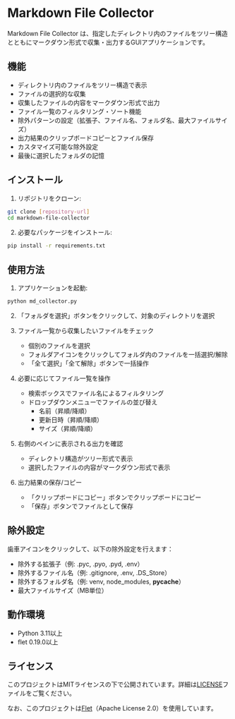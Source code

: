 # Markdown File Collector

Markdown File Collector は、指定したディレクトリ内のファイルをツリー構造とともにマークダウン形式で収集・出力するGUIアプリケーションです。

## 機能

- ディレクトリ内のファイルをツリー構造で表示
- ファイルの選択的な収集
- 収集したファイルの内容をマークダウン形式で出力
- ファイル一覧のフィルタリング・ソート機能
- 除外パターンの設定（拡張子、ファイル名、フォルダ名、最大ファイルサイズ）
- 出力結果のクリップボードコピーとファイル保存
- カスタマイズ可能な除外設定
- 最後に選択したフォルダの記憶

## インストール

1. リポジトリをクローン:
```bash
git clone [repository-url]
cd markdown-file-collector
```

2. 必要なパッケージをインストール:
```bash
pip install -r requirements.txt
```

## 使用方法

1. アプリケーションを起動:
```bash
python md_collector.py
```

2. 「フォルダを選択」ボタンをクリックして、対象のディレクトリを選択

3. ファイル一覧から収集したいファイルをチェック
   - 個別のファイルを選択
   - フォルダアイコンをクリックしてフォルダ内のファイルを一括選択/解除
   - 「全て選択」「全て解除」ボタンで一括操作

4. 必要に応じてファイル一覧を操作
   - 検索ボックスでファイル名によるフィルタリング
   - ドロップダウンメニューでファイルの並び替え
     - 名前（昇順/降順）
     - 更新日時（昇順/降順）
     - サイズ（昇順/降順）

5. 右側のペインに表示される出力を確認
   - ディレクトリ構造がツリー形式で表示
   - 選択したファイルの内容がマークダウン形式で表示

6. 出力結果の保存/コピー
   - 「クリップボードにコピー」ボタンでクリップボードにコピー
   - 「保存」ボタンでファイルとして保存

## 除外設定

歯車アイコンをクリックして、以下の除外設定を行えます：

- 除外する拡張子（例: .pyc, .pyo, .pyd, .env）
- 除外するファイル名（例: .gitignore, .env, .DS_Store）
- 除外するフォルダ名（例: venv, node_modules, __pycache__）
- 最大ファイルサイズ（MB単位）

## 動作環境

- Python 3.11以上
- flet 0.19.0以上

## ライセンス

このプロジェクトはMITライセンスの下で公開されています。詳細は[LICENSE](LICENSE)ファイルをご覧ください。

なお、このプロジェクトは[Flet](https://flet.dev/)（Apache License 2.0）を使用しています。 